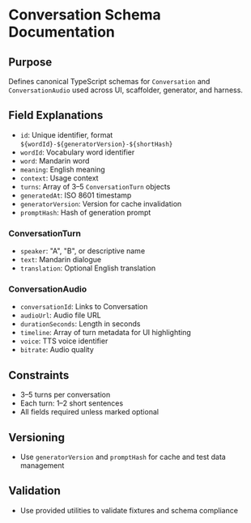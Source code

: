 # Conversation Schema Documentation

## Purpose

Defines canonical TypeScript schemas for `Conversation` and `ConversationAudio` used across UI, scaffolder, generator, and harness.

## Field Explanations

- `id`: Unique identifier, format `${wordId}-${generatorVersion}-${shortHash}`
- `wordId`: Vocabulary word identifier
- `word`: Mandarin word
- `meaning`: English meaning
- `context`: Usage context
- `turns`: Array of 3–5 `ConversationTurn` objects
- `generatedAt`: ISO 8601 timestamp
- `generatorVersion`: Version for cache invalidation
- `promptHash`: Hash of generation prompt

### ConversationTurn

- `speaker`: "A", "B", or descriptive name
- `text`: Mandarin dialogue
- `translation`: Optional English translation

### ConversationAudio

- `conversationId`: Links to Conversation
- `audioUrl`: Audio file URL
- `durationSeconds`: Length in seconds
- `timeline`: Array of turn metadata for UI highlighting
- `voice`: TTS voice identifier
- `bitrate`: Audio quality

## Constraints

- 3–5 turns per conversation
- Each turn: 1–2 short sentences
- All fields required unless marked optional

## Versioning

- Use `generatorVersion` and `promptHash` for cache and test data management

## Validation

- Use provided utilities to validate fixtures and schema compliance
